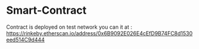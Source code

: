 # Smart-Contract

Contract is deployed on test network you can it at : https://rinkeby.etherscan.io/address/0x6B9092E026E4cEfD9B74FC8d1530eed514C9d444
